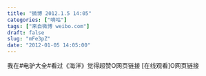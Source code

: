 ```yaml
---
title: "微博 2012.1.5 14:05"
categories: ["嘀咕"]
tags: ["来自微博 weibo.com"]
draft: false
slug: "mFe3pZ"
date: "2012-01-05 14:05:00"
---
```


<p>我在#电驴大全#看过《海洋》觉得超赞O网页链接 [在线观看]O网页链接 ​​​​</p>

